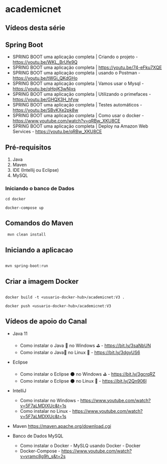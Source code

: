 # academicnet


## Vídeos desta série

## Spring Boot
- SPRING BOOT uma aplicação completa | Criando o projeto - https://youtu.be/WKL_BrUfe9Q
- SPRING BOOT uma aplicação completa | https://youtu.be/74-eFku7XQE
- SPRING BOOT uma aplicação completa | usando o Postman - https://youtu.be/tWGi_QKdGHo
- SPRING BOOT uma aplicação completa | Vamos usar o Mysql - https://youtu.be/qHpjK3wNjxs
- SPRING BOOT uma aplicação completa | Utilizando o primefaces - https://youtu.be/GHQX3H_hfyw
- SPRING BOOT uma aplicação completa | Testes automáticos - https://youtu.be/SBvKXe2pk8w
- SPRING BOOT uma aplicação completa | Como usar o docker - https://www.youtube.com/watch?v=qRBw_XKU8CE
- SPRING BOOT uma aplicação completa | Deploy na Amazon Web Services - https://youtu.be/qRBw_XKU8CE


## Pré-requisitos

1. Java
1. Maven
1. IDE (Intellij ou Eclipse)
1. MySQL



### Iniciando o banco de Dados

```
cd docker

docker-compose up

```


## Comandos do Maven

``` mvn clean install```

## Iniciando a aplicacao

```

mvn spring-boot:run

```

## Criar a imagem Docker

```

docker build -t <usuario-docker-hub>/academicnet:V3 .

docker push <usuario-docker-hub>/academicnet:V3

```




## Vídeos de apoio do Canal 

- Java 11
   - Como instalar o Java 🍵 no Windows ⛳ - https://bit.ly/3saNbUN
   - Como instalar o Java🍵 no Linux 🐧 - https://bit.ly/3dgyUS6

- Eclipse   
   - Como instalar o Eclipse 🌑 no Windows ⛳ - https://bit.ly/3gcrqRZ  
   - Como instalar o Eclipse 🌑 no Linux 🐧 - https://bit.ly/2Qn906l
   
- IntelliJ
  - Como instalar no Windows -  https://www.youtube.com/watch?v=5F7aLMDlXUc&t=1s
  - Como instalar no Linux - https://www.youtube.com/watch?v=5F7aLMDlXUc&t=1s
  

- Maven
    https://maven.apache.org/download.cgi
    
- Banco de Dados MySQL
    - Como instalar o Docker - MySLQ usando Docker -  Docker
    - Docker-Compose - https://www.youtube.com/watch?v=vramc8g9h_s&t=2s
